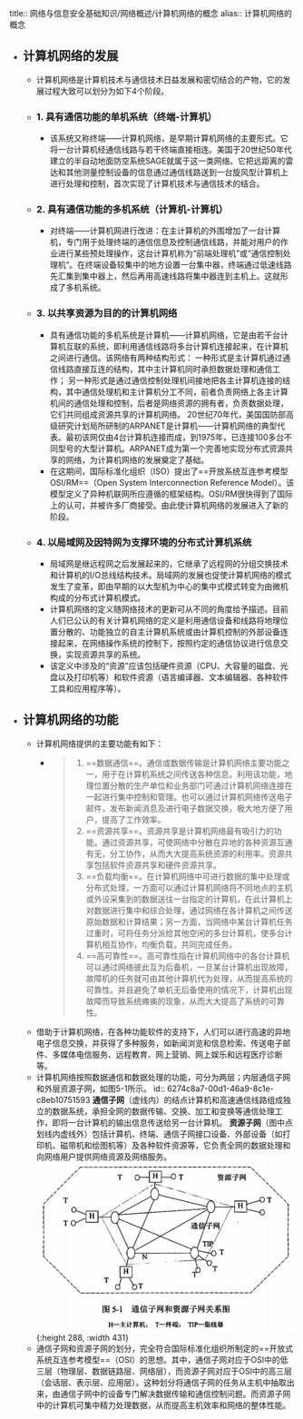title:: 网络与信息安全基础知识/网络概述/计算机网络的概念
alias:: 计算机网络的概念

- ## 计算机网络的发展
	- 计算机网络是计算机技术与通信技术日益发展和密切结合的产物，它的发展过程大致可以划分为如下4个阶段。
	- ### 1. 具有通信功能的单机系统（终端-计算机）
		- 该系统又称终端——计算机网络，是早期计算机网络的主要形式。它将一台计算机经通信线路与若干终端直接相连。美国于20世纪50年代建立的半自动地面防空系统SAGE就属于这一类网络。它把远距离的雷达和其他测量控制设备的信息通过通信线路送到一台旋风型计算机上进行处理和控制，首次实现了计算机技术与通信技术的结合。
	- ### 2. 具有通信功能的多机系统（计算机-计算机）
		- 对终端——计算机网进行改进：在主计算机的外围增加了一台计算机，专门用于处理终端的通信信息及控制通信线路，并能对用户的作业进行某些预处理操作，这台计算机称为“前端处理机”或“通信控制处理机”。在终端设备较集中的地方设置一台集中器，终端通过低速线路先汇集到集中器上，然后再用高速线路将集中器连到主机上。这就形成了多机系统。
	- ### 3. 以共享资源为目的的计算机网络
		- 具有通信功能的多机系统是计算机——计算机网络，它是由若干台计算机互联的系统，即利用通信线路将多台计算机连接起来，在计算机之间进行通信。该网络有两种结构形式：
		  一种形式是主计算机通过通信线路直接互连的结构，其中主计算机同时承担数据处理和通信工作；
		  另一种形式是通过通信控制处理机间接地把各主计算机连接的结构，其中通信处理机和主计算机分工不同，前者负责网络上各主计算机间的通信处理和控制，后者是网络资源的拥有者，负责数据处理，它们共同组成资源共享的计算机网络。
		  20世纪70年代，美国国防部高级研究计划局所研制的ARPANET是计算机——计算机网络的典型代表。最初该网仅由4台计算机连接而成，到1975年，已连接100多台不同型号的大型计算机。ARPANET成为第一个完善地实现分布式资源共享的网络，为计算机网络的发展奠定了基础。
		- 在这期间，国际标准化组织（ISO）提出了==开放系统互连参考模型OSI/RM==（Open System Interconnection Reference Model）。该模型定义了异种机联网所应遵循的框架结构。OSI/RM很快得到了国际上的认可，并被许多厂商接受。由此使计算机网络的发展进入了新的阶段。
	- ### 4. 以局域网及因特网为支撑环境的分布式计算机系统
		- 局域网是继远程网之后发展起来的，它继承了远程网的分组交换技术和计算机的I/O总线结构技术。局域网的发展也促使计算机网络的模式发生了变革，即由早期的以大型机为中心的集中式模式转变为由微机构成的分布式计算机模式。
		- 计算机网络的定义随网络技术的更新可从不同的角度给予描述。目前人们已公认的有关计算机网络的定义是利用通信设备和线路将地理位置分散的、功能独立的自主计算机系统或由计算机控制的外部设备连接起来，在网络操作系统的控制下，按照约定的通信协议进行信息交换，实现资源共享的系统。
		- 该定义中涉及的“资源”应该包括硬件资源（CPU、大容量的磁盘、光盘以及打印机等）和软件资源（语言编译器、文本编辑器、各种软件工具和应用程序等）。
- ## 计算机网络的功能
	- 计算机网络提供的主要功能有如下：
		- > 1. ==数据通信==。通信或数据传输是计算机网络主要功能之一，用于在计算机系统之间传送各种信息。利用该功能，地理位置分散的生产单位和业务部门可通过计算机网络连接在一起进行集中控制和管理。也可以通过计算机网络传送电子邮件，发布新闻消息及进行电子数据交换，极大地方便了用户，提高了工作效率。
		  > 2. ==资源共享==。资源共享是计算机网络最有吸引力的功能。通过资源共享，可使网络中分散在异地的各种资源互通有无，分工协作，从而大大提高系统资源的利用率。资源共享包括软件资源共享和硬件资源共享。
		  > 3. ==负载均衡==。在计算机网络中可进行数据的集中处理或分布式处理，一方面可以通过计算机网络将不同地点的主机或外设采集到的数据送往一台指定的计算机，在此计算机上对数据进行集中和综合处理，通过网络在各计算机之间传送原始数据和计算结果；另一方面，当网络中某台计算机任务过重时，可将任务分派给其他空闲的多台计算机，使多台计算机相互协作，均衡负载，共同完成任务。
		  > 4. ==高可靠性==。高可靠性指在计算机网络中的各台计算机可以通过网络彼此互为后备机，一旦某台计算机出现故障，故障机的任务就可由其他计算机代为处理，从而提高系统的可靠性。并且避免了单机无后备使用的情况下，计算机出现故障而导致系统瘫痪的现象，从而大大提高了系统的可靠性。
	- 借助于计算机网络，在各种功能软件的支持下，人们可以进行高速的异地电子信息交换，并获得了多种服务，如新闻浏览和信息检索、传送电子邮件、多媒体电信服务、远程教育、网上营销、网上娱乐和远程医疗诊断等。
	- 计算机网络按照数据通信和数据处理的功能，可分为两层；内层通信子网和外层资源子网，如图5-1所示。
	  id:: 6274c8a7-00d1-46a9-8c1e-c8eb10751593
	  **通信子网**（虚线内）的结点计算机和高速通信线路组成独立的数据系统，承担全网的数据传输、交换、加工和变换等通信处理工作，即将一台计算机的输出信息传送给另一台计算机。
	  **资源子网**（图中点划线内虚线外）包括计算机、终端、通信子网接口设备、外部设备（如打印机、磁带机和绘图机等）及各种软件资源等，它负责全网的数据处理和向网络用户提供网络资源及网络服务。
	  ![image.png](../assets/image_1649132554156_0.png){:height 288, :width 431}
	- 通信子网和资源子网的划分，完全符合国际标准化组织所制定的==开放式系统互连参考模型==（OSI）的思想。其中，通信子网对应于OSI中的低三层（物理层、数据链路层、网络层），而资源子网对应于OSI中的高三层（会话层、表示层、应用层）。这种划分将通信子网的任务从主机中抽取出来，由通信子网中的设备专门解决数据传输和通信控制问题。而资源子网中的计算机可集中精力处理数据，从而提高主机效率和网络的整体性能。